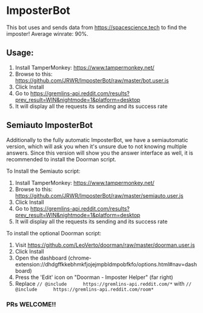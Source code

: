 # ImposterBot

This bot uses and sends data from https://spacescience.tech to find the imposter! Average winrate: 90%.

## Usage:

1. Install TamperMonkey: https://www.tampermonkey.net/
2. Browse to this: https://github.com/JRWR/ImposterBot/raw/master/bot.user.js
3. Click Install
4. Go to https://gremlins-api.reddit.com/results?prev_result=WIN&nightmode=1&platform=desktop
5. It will display all the requests its sending and its success rate

## Semiauto ImposterBot

Additionally to the fully automatic ImposterBot, we have a semiautomatic version, which will ask you when it's unsure due to not knowing multiple answers.
Since this version will show you the answer interface as well, it is recommended to install the Doorman script.

To Install the Semiauto script:

1. Install TamperMonkey: https://www.tampermonkey.net/
2. Browse to this: https://github.com/JRWR/ImposterBot/raw/master/semiauto.user.js
3. Click Install
4. Go to https://gremlins-api.reddit.com/results?prev_result=WIN&nightmode=1&platform=desktop
5. It will display all the requests its sending and its success rate 

To install the optional Doorman script:

1. Visit https://github.com/LeoVerto/doorman/raw/master/doorman.user.js
2. Click Install
3. Open the dashboard (chrome-extension://dhdgffkkebhmkfjojejmpbldmpobfkfo/options.html#nav=dashboard)
4. Press the 'Edit' icon on "Doorman - Imposter Helper" (far right)
5. Replace `// @include      https://gremlins-api.reddit.com/*` with `// @include      https://gremlins-api.reddit.com/room*`

### PRs WELCOME!!
